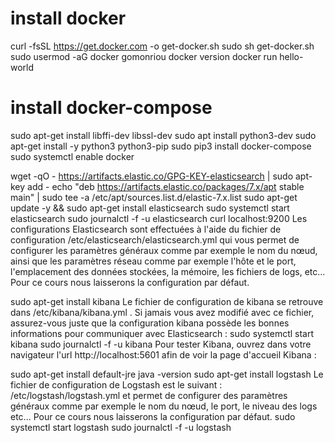 # install docker 
curl -fsSL https://get.docker.com -o get-docker.sh
sudo sh get-docker.sh
sudo usermod -aG docker gomonriou
docker version
docker run hello-world

# install docker-compose
sudo apt-get install libffi-dev libssl-dev
sudo apt install python3-dev
sudo apt-get install -y python3 python3-pip
sudo pip3 install docker-compose
sudo systemctl enable docker

wget -qO - https://artifacts.elastic.co/GPG-KEY-elasticsearch | sudo apt-key add -
echo "deb https://artifacts.elastic.co/packages/7.x/apt stable main" | sudo tee -a /etc/apt/sources.list.d/elastic-7.x.list
sudo apt-get update -y && sudo apt-get install elasticsearch
sudo systemctl start elasticsearch
sudo journalctl -f -u elasticsearch
curl localhost:9200
Les configurations Elasticsearch sont effectuées à l'aide du fichier de configuration /etc/elasticsearch/elasticsearch.yml qui vous permet de configurer les paramètres généraux comme par exemple le nom du nœud, ainsi que les paramètres réseau comme par exemple l'hôte et le port, l'emplacement des données stockées, la mémoire, les fichiers de logs, etc... Pour ce cours nous laisserons la configuration par défaut.

sudo apt-get install kibana
Le fichier de configuration de kibana se retrouve dans /etc/kibana/kibana.yml . Si jamais vous avez modifié avec ce fichier, assurez-vous juste que la configuration kibana possède les bonnes informations pour communiquer avec Elasticsearch :
sudo systemctl start kibana
sudo journalctl -f -u kibana
Pour tester Kibana, ouvrez dans votre navigateur l'url http://localhost:5601 afin de voir la page d'accueil Kibana :

sudo apt-get install default-jre
java -version
sudo apt-get install logstash
Le fichier de configuration de Logstash est le suivant : /etc/logstash/logstash.yml et permet de configurer des paramètres généraux comme par exemple le nom du nœud, le port, le niveau des logs etc... Pour ce cours nous laisserons la configuration par défaut.
sudo systemctl start logstash
sudo journalctl -f -u logstash
